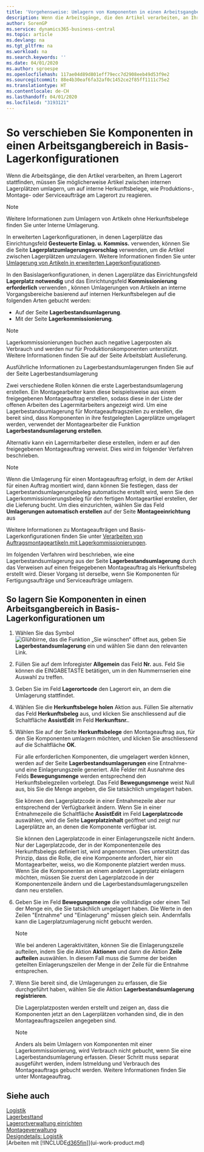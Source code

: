 ```yaml
---
title: 'Vorgehensweise: Umlagern von Komponenten in einen Arbeitsgangbereich in Basis-Lagerkonfigurationen | Microsoft Docs'
description: Wenn die Arbeitsgänge, die den Artikel verarbeiten, an Ihrem Lagerort stattfinden, müssen Sie möglicherweise Artikel zwischen internen Lagerplätzen umlagern, um auf interne Herkunftsbelege, wie Produktions-, Montage- oder Serviceaufträge am Lagerort zu reagieren.
author: SorenGP
ms.service: dynamics365-business-central
ms.topic: article
ms.devlang: na
ms.tgt_pltfrm: na
ms.workload: na
ms.search.keywords: ''
ms.date: 04/01/2020
ms.author: sgroespe
ms.openlocfilehash: 117ae04d89d801eff79ecc7d2908eeb49d53f9e2
ms.sourcegitcommit: 88e4b30eaf6fa32af0c1452ce2f85ff1111c75e2
ms.translationtype: HT
ms.contentlocale: de-CH
ms.lasthandoff: 04/01/2020
ms.locfileid: "3193121"
---
```

# <a name="move-components-to-an-operation-area-in-basic-warehouse-configurations"></a>So verschieben Sie Komponenten in einen Arbeitsgangbereich in Basis-Lagerkonfigurationen
Wenn die Arbeitsgänge, die den Artikel verarbeiten, an Ihrem Lagerort stattfinden, müssen Sie möglicherweise Artikel zwischen internen Lagerplätzen umlagern, um auf interne Herkunftsbelege, wie Produktions-, Montage- oder Serviceaufträge am Lagerort zu reagieren.  

> [!NOTE]  
>  Weitere Informationen zum Umlagern von Artikeln ohne Herkunftsbelege finden Sie unter Interne Umlagerung.  

In erweiterten Lagerkonfigurationen, in denen Lagerplätze das Einrichtungsfeld **Gesteuerte Einlag. u. Kommiss.** verwenden, können Sie die Seite **Lagerplatzumlagerungsvorschlag** verwenden, um die Artikel zwischen Lagerplätzen umzulagern. Weitere Informationen finden Sie unter [Umlagerung von Artikeln in erweiterten Lagerkonfigurationen](warehouse-how-to-move-items-in-advanced-warehousing.md).  

In den Basislagerkonfigurationen, in denen Lagerplätze das Einrichtungsfeld **Lagerplatz notwendig** und das Einrichtungsfeld **Kommissionierung erforderlich** verwenden , können Umlagerungen von Artikeln an interne Vorgangsbereiche basierend auf internen Herkunftsbelegen auf die folgenden Arten gebucht werden:  

-   Auf der Seite **Lagerbestandsumlagerung**.  
-   Mit der Seite **Lagerkommissionierung**.  

> [!NOTE]  
>  Lagerkommissionierungen buchen auch negative Lagerposten als Verbrauch und werden nur für Produktionskomponenten unterstützt. Weitere Informationen finden Sie auf der Seite Arbeitsblatt Auslieferung.  

Ausführliche Informationen zu Lagerbestandsumlagerungen finden Sie auf der Seite Lagerbestandsumlagerung  

Zwei verschiedene Rollen können die erste Lagerbestandsumlagerung erstellen. Ein Montagearbeiter kann diese beispielsweise aus einem freigegebenen Montageauftrag erstellen, sodass diese in der Liste der offenen Arbeiten des Lagermitarbeiters angezeigt wird. Um eine Lagerbestandsumlagerung für Montageauftragszeilen zu erstellen, die bereit sind, dass Komponenten in ihre festgelegten Lagerplätze umgelagert werden, verwendet der Montagearbeiter die Funktion **Lagerbestandsumlagerung erstellen**.  

Alternativ kann ein Lagermitarbeiter diese erstellen, indem er auf den freigegebenen Montageauftrag verweist. Dies wird im folgender Verfahren beschrieben.  

> [!NOTE]  
>  Wenn die Umlagerung für einen Montageauftrag erfolgt, in dem der Artikel für einen Auftrag montiert wird, dann können Sie festlegen, dass der Lagerbestandsumlagerungsbeleg automatische erstellt wird, wenn Sie den Lagerkommissionierungsbeleg für den fertigen Montageartikel erstellen, der die Lieferung bucht. Um dies einzurichten, wählen Sie das Feld **Umlagerungen automatisch erstellen** auf der Seite **Montageeinrichtung** aus  
>   
>  Weitere Informationen zu Montageaufträgen und Basis-Lagerkonfigurationen finden Sie unter [Verarbeiten von Auftragsmontageartikeln mit Lagerkommissionierungen](warehouse-how-to-pick-for-production.md#handling-assemble-to-order-items-with-inventory-picks).  

Im folgenden Verfahren wird beschrieben, wie eine Lagerbestandsumlagerung aus der Seite **Lagerbestandsumlagerung** durch das Verweisen auf einen freigegebenen Montageauftrag als Herkunftsbeleg erstellt wird. Dieser Vorgang ist derselbe, wenn Sie Komponenten für Fertigungsaufträge und Serviceaufträge umlagern.  

## <a name="to-move-components-to-an-operation-area-in-basic-warehouse-configurations"></a>So lagern Sie Komponenten in einen Arbeitsgangbereich in Basis-Lagerkonfigurationen um  
1.  Wählen Sie das Symbol ![Glühbirne, das die Funktion „Sie wünschen“ öffnet](media/ui-search/search_small.png "Tell Me-Funktion") aus, geben Sie **Lagerbestandsumlagerung** ein und wählen Sie dann den relevanten Link.  
2.  Füllen Sie auf dem Inforegister **Allgemein** das Feld **Nr.** aus. Feld Sie können die EINGABETASTE betätigen, um in den Nummernserien eine Auswahl zu treffen.  
3.  Geben Sie im Feld **Lagerortcode** den Lagerort ein, an dem die Umlagerung stattfindet.  
4.  Wählen Sie die **Herkunftsbelege holen** Aktion aus. Füllen Sie alternativ das Feld **Herkunftsbeleg** aus, und klicken Sie anschliessend auf die Schaltfläche **AssistEdit** im Feld **Herkunftsnr.**.  
5.  Wählen Sie auf der Seite **Herkunftsbelege** den Montageauftrag aus, für den Sie Komponenten umlagern möchten, und klicken Sie anschliessend auf die Schaltfläche **OK**.  

    Für alle erforderlichen Komponenten, die umgelagert werden können, werden auf der Seite **Lagerbestandsumlagerungen** eine Entnahme- und eine Einlagerungszeile generiert. Alle Felder mit Ausnahme des Felds **Bewegungsmenge** werden entsprechend den Herkunftsbelegzeilen vorbelegt. Das Feld **Bewegungsmenge** weist Null aus, bis Sie die Menge angeben, die Sie tatsächlich umgelagert haben.  

    Sie können den Lagerplatzcode in einer Entnahmezeile aber nur entsprechend der Verfügbarkeit ändern. Wenn Sie in einer Entnahmezeile die Schaltfläche **AssistEdit** im Feld **Lagerplatzcode** auswählen, wird die Seite **Lagerplatzinhalt** geöffnet und zeigt nur Lagerplätze an, an denen die Komponente verfügbar ist.  

    Sie können den Lagerplatzcode in einer Einlagerungszeile nicht ändern. Nur der Lagerplatzcode, der in der Komponentenzeile des Herkunftsbelegs definiert ist, wird angenommen. Dies unterstützt das Prinzip, dass die Rolle, die eine Komponente anfordert, hier ein Montagearbeiter, weiss, wo die Komponente platziert werden muss. Wenn Sie die Komponenten an einem anderen Lagerplatz einlagern möchten, müssen Sie zuerst den Lagerplatzcode in der Komponentenzeile ändern und die Lagerbestandsumlagerungszeilen dann neu erstellen.  
6.  Geben Sie im Feld **Bewegungsmenge** die vollständige oder einen Teil der Menge ein, die Sie tatsächlich umgelagert haben. Die Werte in den Zeilen "Entnahme" und "Einlagerung" müssen gleich sein. Andernfalls kann die Lagerplatzumlagerung nicht gebucht werden.  

    > [!NOTE]  
    >  Wie bei anderen Lageraktivitäten, können Sie die Einlagerungszeile aufteilen, indem Sie die Aktion **Aktionen** und dann die Aktion **Zeile aufteilen** auswählen. In diesem Fall muss die Summe der beiden geteilten Einlagerungszeilen der Menge in der Zeile für die Entnahme entsprechen.  

7.  Wenn Sie bereit sind, die Umlagerungen zu erfassen, die Sie durchgeführt haben, wählen Sie die Aktion **Lagerbestandsumlagerung registrieren**.  

    Die Lagerplatzposten werden erstellt und zeigen an, dass die Komponenten jetzt an den Lagerplätzen vorhanden sind, die in den Montageauftragszeilen angegeben sind.  

    > [!NOTE]  
    >  Anders als beim Umlagern von Komponenten mit einer Lagerkommissionierung, wird Verbrauch nicht gebucht, wenn Sie eine Lagerbestandsumlagerung erfassen. Dieser Schritt muss separat ausgeführt werden, indem Istmeldung und Verbrauch des Montageauftrags gebucht werden. Weitere Informationen finden Sie unter Montageauftrag.  

## <a name="see-also"></a>Siehe auch  
[Logistik](warehouse-manage-warehouse.md)  
[Lagerbesttand](inventory-manage-inventory.md)  
[Lagerortverwaltung einrichten](warehouse-setup-warehouse.md)     
[Montageverwaltung](assembly-assemble-items.md)    
[Designdetails: Logistik](design-details-warehouse-management.md)  
[Arbeiten mit [!INCLUDE[d365fin](includes/d365fin_md.md)]](ui-work-product.md)
